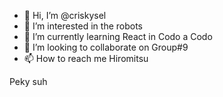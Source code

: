 - 👋 Hi, I’m @criskysel
- 👀 I’m interested in the robots 
- 🌱 I’m currently learning React in Codo a Codo
- 💞️ I’m looking to collaborate on Group#9
- 📫 How to reach me Hiromitsu 

<!---
criskysel/criskysel is a ✨ special ✨ repository because its `README.md` (this file) appears on your GitHub profile.
You can click the Preview link to take a look at your changes.
--->
Peky suh
